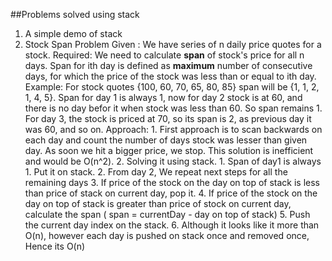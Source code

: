 ##Problems solved using stack
1. A simple demo of stack
2. Stock Span Problem
    Given : We have series of n daily price quotes for a stock. 
    Required: We need to calculate **span** of stock's price for all n days.
              Span for ith day is defined as **maximum** number of consecutive days,
              for which the price of the stock was less than or equal to ith day.
    Example: For stock quotes {100, 60, 70, 65, 80, 85} span will be {1, 1, 2, 1, 4, 5}.
             Span for day 1 is always 1, now for day 2 stock is at 60, and there is no day befor it when stock was less than 60.
             So span remains 1. For day 3, the stock is priced at 70, so its span is 2, as previous day it was 60, and so on.
    Approach:
            1. First approach is to scan backwards on each day and count the number of days stock was lesser than given day.
               As soon we hit a bigger price, we stop. This solution is inefficient and would be O(n^2).
            2. Solving it using stack.
                1. Span of day1 is always 1. Put it on stack.
                2. From day 2, We repeat next steps for all the remaining days
                3. If price of the stock on the day on top of stack is less than price of stack on current day, pop it.
                4. If price of the stock on the day on top of stack is greater than price of stock on current day, 
                   calculate the span ( span = currentDay - day on top of stack)
                5. Push the current day index on the stack.
                6. Although it looks like it more than O(n), however each day is pushed on stack once and removed once, 
                   Hence its O(n)
